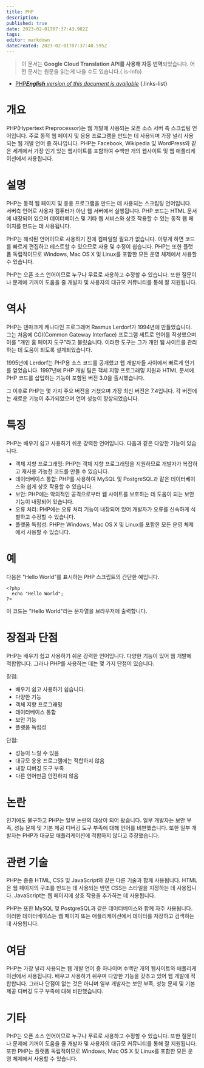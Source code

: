 ```yaml
---
title: PHP
description: 
published: true
date: 2023-02-01T07:37:43.982Z
tags: 
editor: markdown
dateCreated: 2023-02-01T07:37:40.595Z
---
```


> 이 문서는 **Google Cloud Translation API를 사용해 자동 번역**되었습니다.
어떤 문서는 원문을 읽는게 나을 수도 있습니다.{.is-info}

- [PHP***English** version of this document is available*](/en/Knowledge-base/Dictionary/php)
{.links-list}

# 개요
PHP(Hypertext Preprocessor)는 웹 개발에 사용되는 오픈 소스 서버 측 스크립팅 언어입니다. 주로 동적 웹 페이지 및 응용 프로그램을 만드는 데 사용되며 가장 널리 사용되는 웹 개발 언어 중 하나입니다. PHP는 Facebook, Wikipedia 및 WordPress와 같은 세계에서 가장 인기 있는 웹사이트를 포함하여 수백만 개의 웹사이트 및 웹 애플리케이션에서 사용됩니다.

# 설명
PHP는 동적 웹 페이지 및 응용 프로그램을 만드는 데 사용되는 스크립팅 언어입니다. 서버측 언어로 사용자 컴퓨터가 아닌 웹 서버에서 실행됩니다. PHP 코드는 HTML 문서에 내장되어 있으며 데이터베이스 및 기타 웹 서비스와 상호 작용할 수 있는 동적 웹 페이지를 만드는 데 사용됩니다.

PHP는 해석된 언어이므로 사용하기 전에 컴파일할 필요가 없습니다. 이렇게 하면 코드를 빠르게 편집하고 테스트할 수 있으므로 사용 및 수정이 쉽습니다. PHP는 또한 플랫폼 독립적이므로 Windows, Mac OS X 및 Linux를 포함한 모든 운영 체제에서 사용할 수 있습니다.

PHP는 오픈 소스 언어이므로 누구나 무료로 사용하고 수정할 수 있습니다. 또한 질문이나 문제에 기꺼이 도움을 줄 개발자 및 사용자의 대규모 커뮤니티를 통해 잘 지원됩니다.

# 역사
PHP는 덴마크계 캐나다인 프로그래머 Rasmus Lerdorf가 1994년에 만들었습니다. 그는 처음에 CGI(Common Gateway Interface) 프로그램 세트로 언어를 작성했으며 이를 "개인 홈 페이지 도구"라고 불렀습니다. 이러한 도구는 그가 개인 웹 사이트를 관리하는 데 도움이 되도록 설계되었습니다.

1995년에 Lerdorf는 PHP용 소스 코드를 공개했고 웹 개발자들 사이에서 빠르게 인기를 얻었습니다. 1997년에 PHP 개발 팀은 객체 지향 프로그래밍 지원과 HTML 문서에 PHP 코드를 삽입하는 기능이 포함된 버전 3.0을 출시했습니다.

그 이후로 PHP는 몇 가지 주요 버전을 거쳤으며 가장 최신 버전은 7.4입니다. 각 버전에는 새로운 기능이 추가되었으며 언어 성능이 향상되었습니다.

# 특징
PHP는 배우기 쉽고 사용하기 쉬운 강력한 언어입니다. 다음과 같은 다양한 기능이 있습니다.

- 객체 지향 프로그래밍: PHP는 객체 지향 프로그래밍을 지원하므로 개발자가 복잡하고 재사용 가능한 코드를 만들 수 있습니다.
- 데이터베이스 통합: PHP를 사용하여 MySQL 및 PostgreSQL과 같은 데이터베이스와 쉽게 상호 작용할 수 있습니다.
- 보안: PHP에는 악의적인 공격으로부터 웹 사이트를 보호하는 데 도움이 되는 보안 기능이 내장되어 있습니다.
- 오류 처리: PHP에는 오류 처리 기능이 내장되어 있어 개발자가 오류를 신속하게 식별하고 수정할 수 있습니다.
- 플랫폼 독립성: PHP는 Windows, Mac OS X 및 Linux를 포함한 모든 운영 체제에서 사용할 수 있습니다.

# 예
다음은 "Hello World"를 표시하는 PHP 스크립트의 간단한 예입니다.

```
<?php
  echo "Hello World";
?>
```

이 코드는 "Hello World"라는 문자열을 브라우저에 출력합니다.

# 장점과 단점
PHP는 배우기 쉽고 사용하기 쉬운 강력한 언어입니다. 다양한 기능이 있어 웹 개발에 적합합니다. 그러나 PHP를 사용하는 데는 몇 가지 단점이 있습니다.

장점:
- 배우기 쉽고 사용하기 쉽습니다.
- 다양한 기능
- 객체 지향 프로그래밍
- 데이터베이스 통합
- 보안 기능
- 플랫폼 독립성

단점:
- 성능이 느릴 수 있음
- 대규모 응용 프로그램에는 적합하지 않음
- 내장 디버깅 도구 부족
- 다른 언어만큼 안전하지 않음

# 논란
인기에도 불구하고 PHP는 일부 논란의 대상이 되어 왔습니다. 일부 개발자는 보안 부족, 성능 문제 및 기본 제공 디버깅 도구 부족에 대해 언어를 비판했습니다. 또한 일부 개발자는 PHP가 대규모 애플리케이션에 적합하지 않다고 주장했습니다.

# 관련 기술
PHP는 종종 HTML, CSS 및 JavaScript와 같은 다른 기술과 함께 사용됩니다. HTML은 웹 페이지의 구조를 만드는 데 사용되는 반면 CSS는 스타일을 지정하는 데 사용됩니다. JavaScript는 웹 페이지에 상호 작용을 추가하는 데 사용됩니다.

PHP는 또한 MySQL 및 PostgreSQL과 같은 데이터베이스와 함께 자주 사용됩니다. 이러한 데이터베이스는 웹 페이지 또는 애플리케이션에서 데이터를 저장하고 검색하는 데 사용됩니다.

# 여담
PHP는 가장 널리 사용되는 웹 개발 언어 중 하나이며 수백만 개의 웹사이트와 애플리케이션에서 사용됩니다. 배우고 사용하기 쉬우며 다양한 기능을 갖추고 있어 웹 개발에 적합합니다. 그러나 단점이 없는 것은 아니며 일부 개발자는 보안 부족, 성능 문제 및 기본 제공 디버깅 도구 부족에 대해 비판했습니다.

# 기타
PHP는 오픈 소스 언어이므로 누구나 무료로 사용하고 수정할 수 있습니다. 또한 질문이나 문제에 기꺼이 도움을 줄 개발자 및 사용자의 대규모 커뮤니티를 통해 잘 지원됩니다. 또한 PHP는 플랫폼 독립적이므로 Windows, Mac OS X 및 Linux를 포함한 모든 운영 체제에서 사용할 수 있습니다.